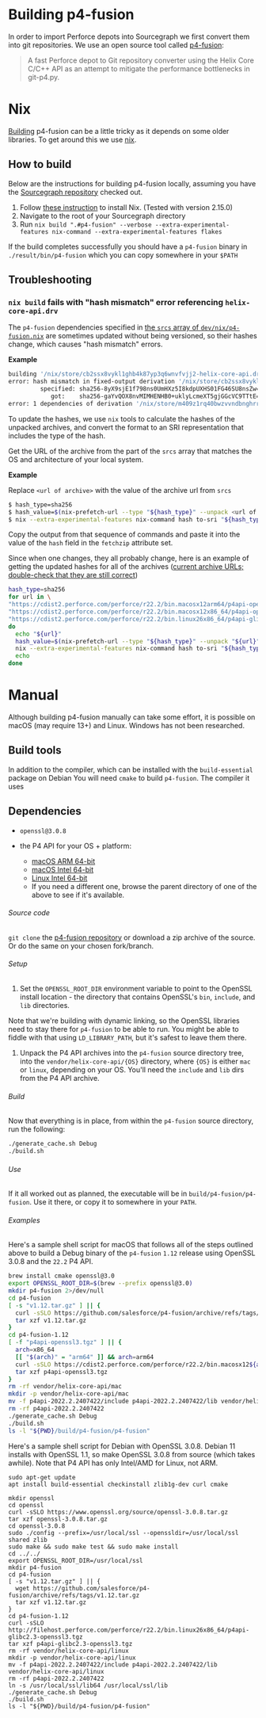 # Building p4-fusion

In order to import Perforce depots into Sourcegraph we first convert them into git repositories. We use an open source tool called [p4-fusion](https://github.com/salesforce/p4-fusion):

> A fast Perforce depot to Git repository converter using the Helix Core C/C++ API as an attempt to mitigate the performance bottlenecks in git-p4.py.

# Nix

[Building](https://github.com/salesforce/p4-fusion#build) p4-fusion can be a little tricky as it depends on some older libraries. To get around this we use [nix](https://nixos.org).

## How to build

Below are the instructions for building p4-fusion locally, assuming you have the [Sourcegraph repository](https://github.com/sourcegraph/sourcegraph) checked out.

1. Follow [these instruction](https://nixos.org/download.html) to install Nix. (Tested with version 2.15.0)
1. Navigate to the root of your Sourcegraph directory
1. Run `nix build ".#p4-fusion" --verbose --extra-experimental-features nix-command --extra-experimental-features flakes`

If the build completes successfully you should have a `p4-fusion` binary in `./result/bin/p4-fusion` which you can copy somewhere in your `$PATH`

## Troubleshooting

### `nix build` fails with "hash mismatch" error referencing `helix-core-api.drv`

The `p4-fusion` dependencies specified in [the `srcs` array of `dev/nix/p4-fusion.nix`](https://sourcegraph.com/github.com/sourcegraph/sourcegraph@8d513301f8a12f7c7e0b5a66ed20ba14b6679cca/-/blob/dev/nix/p4-fusion.nix?L45-77) are sometimes updated without being versioned, so their hashes change, which causes "hash mismatch" errors.

**Example**

```bash
building '/nix/store/cb2ssx8vykl1ghb4k87yp3q6wnvfvjj2-helix-core-api.drv'...
error: hash mismatch in fixed-output derivation '/nix/store/cb2ssx8vykl1ghb4k87yp3q6wnvfvjj2-helix-core-api.drv':
         specified: sha256-8yX9sjE1f798ns0UmHXz5I8kdpUXHS01FG46SU8nsZw=
            got:    sha256-gaYvQOX8nvMIMHENHB0+uklyLcmeXT5gjGGcVC9TTtE=
error: 1 dependencies of derivation '/nix/store/m409z1rq40bwzvvndbnghrrxm000zd9v-p4-fusion.drv' failed to build
```

To update the hashes, we use `nix` tools to calculate the hashes of the unpacked archives, and convert the format to an SRI representation that includes the type of the hash.

Get the URL of the archive from the part of the `srcs` array that matches the OS and architecture of your local system.

**Example**

Replace `<url of archive>` with the value of the archive url from `srcs`

```bash
$ hash_type=sha256
$ hash_value=$(nix-prefetch-url --type "${hash_type}" --unpack <url of archive>)
$ nix --extra-experimental-features nix-command hash to-sri "${hash_type}:${hash_value}"
```

Copy the output from that sequence of commands and paste it into the value of the `hash` field in the `fetchzip` attribute set.

Since when one changes, they all probably change, here is an example of getting the updated hashes for all of the archives ([current archive URLs; double-check that they are still correct](https://sourcegraph.com/github.com/sourcegraph/sourcegraph/-/blob/dev/nix/p4-fusion.nix))

```bash
hash_type=sha256
for url in \
"https://cdist2.perforce.com/perforce/r22.2/bin.macosx12arm64/p4api-openssl1.1.1.tgz" \
"https://cdist2.perforce.com/perforce/r22.2/bin.macosx12x86_64/p4api-openssl1.1.1.tgz" \
"https://cdist2.perforce.com/perforce/r22.2/bin.linux26x86_64/p4api-glibc2.3-openssl1.1.1.tgz"
do
  echo "${url}"
  hash_value=$(nix-prefetch-url --type "${hash_type}" --unpack "${url}")
  nix --extra-experimental-features nix-command hash to-sri "${hash_type}:${hash_value}"
  echo
done
```

# Manual

Although building p4-fusion manually can take some effort, it is possible on macOS (may require 13+) and Linux. Windows has not been researched.

## Build tools

In addition to the compiler, which can be installed with the `build-essential` package on Debian 
You will need `cmake` to build `p4-fusion`. The compiler it uses 

## Dependencies

- `openssl@3.0.8`

- the P4 API for your OS + platform:
  - [macOS ARM 64-bit](http://filehost.perforce.com/perforce/r22.2/bin.macosx12arm64/p4api-openssl3.tgz)
  - [macOS Intel 64-bit](http://filehost.perforce.com/perforce/r22.2/bin.macosx12x86_64/p4api-openssl3.tgz)
  - [Linux Intel 64-bit](http://filehost.perforce.com/perforce/r22.2/bin.linux26x86_64/p4api-glibc2.3-openssl3.tgz)
  - If you need a different one, browse the parent directory of one of the above to see if it's available.

###### Source code

`git clone` the [p4-fusion repository](https://github/salesforce/p4-fusion) or download a zip archive of the source. Or do the same on your chosen fork/branch.

###### Setup

1. Set the `OPENSSL_ROOT_DIR` environment variable to point to the OpenSSL install location - the directory that contains OpenSSL's `bin`, `include`, and `lib` directories.

Note that we're building with dynamic linking, so the OpenSSL libraries need to stay there for `p4-fusion` to be able to run.
You might be able to fiddle with that using `LD_LIBRARY_PATH`, but it's safest to leave them there.

1. Unpack the P4 API archives into the `p4-fusion` source directory tree, into the `vendor/helix-core-api/{OS}` directory, where `{OS}` is either `mac` or `linux`, depending on your OS. You'll need the `include` and `lib` dirs from the P4 API archive.

###### Build

Now that everything is in place, from within the `p4-fusion` source directory, run the following:

```bash
./generate_cache.sh Debug
./build.sh
```

###### Use

If it all worked out as planned, the executable will be in `build/p4-fusion/p4-fusion`. Use it there, or copy it to somewhere in your `PATH`.

###### Examples

Here's a sample shell script for macOS that follows all of the steps outlined above to build a Debug binary of the `p4-fusion` `1.12` release using OpenSSL 3.0.8 and the `22.2` P4 API.

```bash
brew install cmake openssl@3.0
export OPENSSL_ROOT_DIR=$(brew --prefix openssl@3.0)
mkdir p4-fusion 2>/dev/null
cd p4-fusion
[ -s "v1.12.tar.gz" ] || {
  curl -sSLO https://github.com/salesforce/p4-fusion/archive/refs/tags/v1.12.tar.gz
  tar xzf v1.12.tar.gz
}
cd p4-fusion-1.12
[ -f "p4api-openssl3.tgz" ] || {
  arch=x86_64
  [[ "$(arch)" = "arm64" ]] && arch=arm64
  curl -sSLO https://cdist2.perforce.com/perforce/r22.2/bin.macosx12${arch}/p4api-openssl3.tgz
  tar xzf p4api-openssl3.tgz
}
rm -rf vendor/helix-core-api/mac
mkdir -p vendor/helix-core-api/mac
mv -f p4api-2022.2.2407422/include p4api-2022.2.2407422/lib vendor/helix-core-api/mac
rm -rf p4api-2022.2.2407422
./generate_cache.sh Debug
./build.sh
ls -l "${PWD}/build/p4-fusion/p4-fusion"
```


Here's a sample shell script for Debian with OpenSSL 3.0.8.
Debian 11 installs with OpenSSL 1.1, so make OpenSSL 3.0.8 from source (which takes awhile).
Note that P4 API has only Intel/AMD for Linux, not ARM.

```
sudo apt-get update
apt install build-essential checkinstall zlib1g-dev curl cmake

mkdir openssl
cd openssl
curl -sSLO https://www.openssl.org/source/openssl-3.0.8.tar.gz
tar xzf openssl-3.0.8.tar.gz
cd openssl-3.0.8
sudo ./config --prefix=/usr/local/ssl --openssldir=/usr/local/ssl shared zlib
sudo make && sudo make test && sudo make install
cd ../../
export OPENSSL_ROOT_DIR=/usr/local/ssl
mkdir p4-fusion
cd p4-fusion
[ -s "v1.12.tar.gz" ] || {
  wget https://github.com/salesforce/p4-fusion/archive/refs/tags/v1.12.tar.gz
  tar xzf v1.12.tar.gz
}
cd p4-fusion-1.12
curl -sSLO http://filehost.perforce.com/perforce/r22.2/bin.linux26x86_64/p4api-glibc2.3-openssl3.tgz
tar xzf p4api-glibc2.3-openssl3.tgz
rm -rf vendor/helix-core-api/linux
mkdir -p vendor/helix-core-api/linux
mv -f p4api-2022.2.2407422/include p4api-2022.2.2407422/lib vendor/helix-core-api/linux
rm -rf p4api-2022.2.2407422
ln -s /usr/local/ssl/lib64 /usr/local/ssl/lib
./generate_cache.sh Debug
./build.sh
ls -l "${PWD}/build/p4-fusion/p4-fusion"
```
